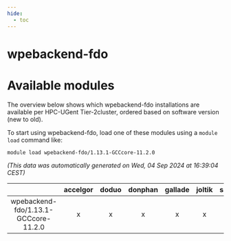 ```yaml
---
hide:
  - toc
---
```


wpebackend-fdo
==============

# Available modules


The overview below shows which wpebackend-fdo installations are available per HPC-UGent Tier-2cluster, ordered based on software version (new to old).

To start using wpebackend-fdo, load one of these modules using a `module load` command like:

```shell
module load wpebackend-fdo/1.13.1-GCCcore-11.2.0
```

*(This data was automatically generated on Wed, 04 Sep 2024 at 16:39:04 CEST)*  

| |accelgor|doduo|donphan|gallade|joltik|shinx|skitty|
| :---: | :---: | :---: | :---: | :---: | :---: | :---: | :---: |
|wpebackend-fdo/1.13.1-GCCcore-11.2.0|x|x|x|x|x|-|x|
